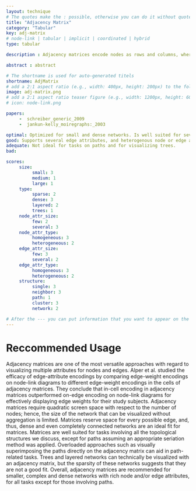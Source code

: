 ```yaml
---
layout: technique
# The quotes make the : possible, otherwise you can do it without quotes
title: "Adjacency Matrix"
category: "Tabular"
key: adj-matrix
# node-link | tabular | implicit | coordinated | hybrid 
type: tabular

description : Adjacency matrices encode nodes as rows and columns, whereas the presence/absence of an edge between two nodes is encoded in the cell where the nodes rows and columns intersect. 

abstract : abstract

# The shortname is used for auto-generated titels
shortname: AdjMatrix
# add a 2:1 aspect ratio (e.g., width: 400px, height: 200px) to the folder /assets/images/papers/
image: adj-matrix.png
# add a 2:1 aspect ratio teaser figure (e.g., width: 1200px, height: 600px) to the folder /assets/images/papers/
# icon: node-link.png

papers:
     -  schreiber_generic_2009
     -  jankun-kelly_moiregraphs:_2003

optimal: Optimized for small and dense networks. Is well suited for several node attributes, preferably of homogenous types.  
good: Supports several edge attributes, and heterogenous node or edge attributes. Can be used for layered or sparse networks.   
adequate: Not ideal for tasks on paths and for visualizing trees. 
bad:

scores:
     size: 
          small: 3
          medium: 1
          large: 1
     type: 
          sparse: 2
          dense: 3
          layered: 2
          trees: 1
     node_attr_size: 
          few: 2
          several: 3
     node_attr_type: 
          homogeneous: 3
          heterogeneous: 2
     edge_attr_size: 
          few: 3
          several: 2
     edge_attr_type: 
          homogeneous: 3
          heterogeneous: 2
     structure: 
          single: 3
          neighbor: 3
          path: 1
          cluster: 3
          network: 2

# After the --- you can put information that you want to appear on the website using markdown formatting or HTML. A good example are acknowledgements, extra references, an erratum, etc.
---
```


# Reccommended Usage

Adjacency matrices are one of the most versatile approaches with regard to visualizing multiple attributes for nodes and edges. Alper et al. studied the efficacy of edge-attribute encodings by comparing edge-weight encodings on node-link diagrams to different edge-weight encodings in the cells of adjacency matrices. They conclude that in-cell encoding in adjacency matrices outperformed on-edge encoding on node-link diagrams for effectively displaying edge weights for their study subjects. Adjacency matrices require quadratic screen space with respect to the number of nodes; hence, the size of the network that can be visualized without aggregation is limited. Matrices reserve space for every possible edge, and, thus, dense and even completely connected networks are an ideal fit for matrices. Matrices are well suited for tasks involving all the topological structures we discuss, except for paths assuming an appropriate seriation method was applied. Overloaded approaches such as visually superimposing the paths directly on the adjacency matrix can aid in path-related tasks. Trees and layered networks can technically be visualized with an adjacency matrix, but the sparsity of these networks suggests that they are not a good fit. Overall, adjacency matrices are recommended for smaller, complex and dense networks with rich node and/or edge attributes, for all tasks except for those involving paths.


